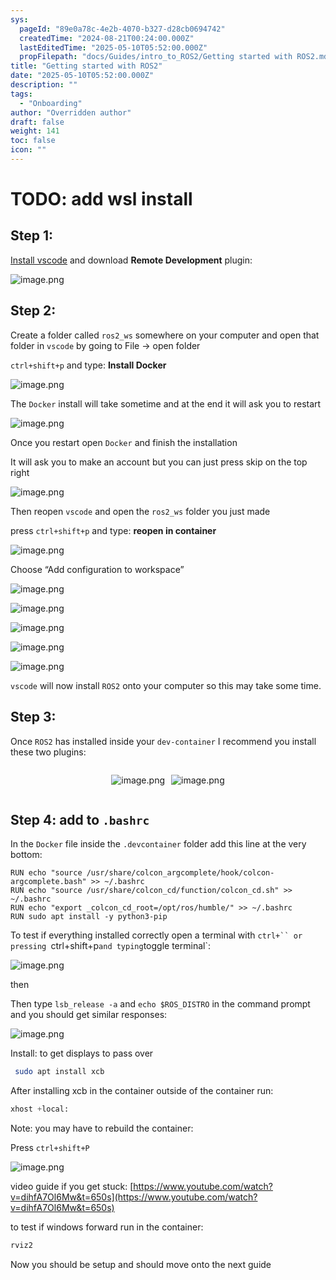 ```yaml
---
sys:
  pageId: "89e0a78c-4e2b-4070-b327-d28cb0694742"
  createdTime: "2024-08-21T00:24:00.000Z"
  lastEditedTime: "2025-05-10T05:52:00.000Z"
  propFilepath: "docs/Guides/intro_to_ROS2/Getting started with ROS2.md"
title: "Getting started with ROS2"
date: "2025-05-10T05:52:00.000Z"
description: ""
tags:
  - "Onboarding"
author: "Overridden author"
draft: false
weight: 141
toc: false
icon: ""
---
```


# TODO: add wsl install

## Step 1:

[Install vscode](https://code.visualstudio.com/download) and download **Remote Development** plugin:

![image.png](https://prod-files-secure.s3.us-west-2.amazonaws.com/d518164a-d88e-44d1-a4ee-3adb3bd8bce0/efb52993-1881-4a40-b95e-6f020334f022/image.png?X-Amz-Algorithm=AWS4-HMAC-SHA256&X-Amz-Content-Sha256=UNSIGNED-PAYLOAD&X-Amz-Credential=ASIAZI2LB466XZEWVMWO%2F20250705%2Fus-west-2%2Fs3%2Faws4_request&X-Amz-Date=20250705T022813Z&X-Amz-Expires=3600&X-Amz-Security-Token=IQoJb3JpZ2luX2VjEDIaCXVzLXdlc3QtMiJGMEQCIAfI8Lr8IrbyIIyr%2BTHYnB2GSZV4YNYjdk%2BL1R86mHnsAiB3IAP2sE6D5RGENl10qTxzO6nPqT8wa2Ob01yeoVLZqCr%2FAwg7EAAaDDYzNzQyMzE4MzgwNSIMTOgdwcffwwD1ZwFWKtwDdMGjGsnqaDCGweHJ7gjfRt%2FVNH59ibiIMLr%2FdpWr%2BlA2FWkxfwAUMMKZYI09GX5WIwUTWLjAbeAfeeLXjzupKA7F%2FmMHzhPiwXoEjUGNCF8xYqZ8%2BrT0lrTvZT%2Fh9TrX2nKPN2xd4e9P6Hahgp1kRUrZaCxcQHMioMsAj5uufG8DD%2FSoLhU37hG%2BFSgAlApW6P%2Fq9BIlUvBtXmkjxDrjnPooBio9p5Nx9H6B12vaWzTL5nWBL7L%2F%2BR4qrLHl9aucOSiNtXLGfnONEhx16RGB6Vv76jJNeGuUG1Cwu3yIVG6R7%2FkrJ774yzt2op5L%2B6aixRHqnoyTjl80ZV4ZJuAskX2i6tMSKAKIRJLTXgW4e2AaeYbqFAT6RXZQgAePYRt9jX%2F%2FxoMmFJnWLsMg8da7voNjBUefFwjEIHFIW9YQGbf%2FDR8MfYQcvrTeVehcZixCjQAq4CeW2RMOJsuGbMO7I4TJG%2FNcfVuoggewB2UD%2Fo9RSvIvKEc078fTHE8lkO%2BBQ23e%2Fb1vt6%2Fmx5KFjcfisW579VBDB1al9Rt6KkkwbTqYfxx7QqOlvhX17VpkXoqpVWFmeSdLqJzV%2Fx%2FA8ullL%2BwzYP%2Fb2A0yinUC2TzDCofwSRbsdJk0nviNMX0w2YmiwwY6pgHzdaFvjvmHsrr3RItUeNoFuxScI%2FIPpzwEvuRuYfYyQgP%2FIpKzGix9ISsGLxW4vJcGtjFvwoT8S7xISBCQBR2860YpKlURo4dKs8WO5Qhq1iWDpeyQmyV3Hxy5KJRJT3a4I5MpS0JS%2FAw%2BcLGYROVqH9UhfK1R1YPVuEPbtsp1qn5cxWi1FfcrejXPpA4wePSGEiep9MtMKligdbZL%2BLiPieyVTSOt&X-Amz-Signature=7f3e8ba870a67851454a4abd4f12979f5cdf8b1f7196b6c99e9b337c3ff0b0b3&X-Amz-SignedHeaders=host&x-amz-checksum-mode=ENABLED&x-id=GetObject)

## Step 2:

Create a folder called `ros2_ws` somewhere on your computer and open that folder in `vscode` by going to File → open folder 

`ctrl+shift+p` and type: **Install Docker**

![image.png](https://prod-files-secure.s3.us-west-2.amazonaws.com/d518164a-d88e-44d1-a4ee-3adb3bd8bce0/2269dc0e-1cd5-47ff-bceb-c04ad9b2eab0/image.png?X-Amz-Algorithm=AWS4-HMAC-SHA256&X-Amz-Content-Sha256=UNSIGNED-PAYLOAD&X-Amz-Credential=ASIAZI2LB466XZEWVMWO%2F20250705%2Fus-west-2%2Fs3%2Faws4_request&X-Amz-Date=20250705T022813Z&X-Amz-Expires=3600&X-Amz-Security-Token=IQoJb3JpZ2luX2VjEDIaCXVzLXdlc3QtMiJGMEQCIAfI8Lr8IrbyIIyr%2BTHYnB2GSZV4YNYjdk%2BL1R86mHnsAiB3IAP2sE6D5RGENl10qTxzO6nPqT8wa2Ob01yeoVLZqCr%2FAwg7EAAaDDYzNzQyMzE4MzgwNSIMTOgdwcffwwD1ZwFWKtwDdMGjGsnqaDCGweHJ7gjfRt%2FVNH59ibiIMLr%2FdpWr%2BlA2FWkxfwAUMMKZYI09GX5WIwUTWLjAbeAfeeLXjzupKA7F%2FmMHzhPiwXoEjUGNCF8xYqZ8%2BrT0lrTvZT%2Fh9TrX2nKPN2xd4e9P6Hahgp1kRUrZaCxcQHMioMsAj5uufG8DD%2FSoLhU37hG%2BFSgAlApW6P%2Fq9BIlUvBtXmkjxDrjnPooBio9p5Nx9H6B12vaWzTL5nWBL7L%2F%2BR4qrLHl9aucOSiNtXLGfnONEhx16RGB6Vv76jJNeGuUG1Cwu3yIVG6R7%2FkrJ774yzt2op5L%2B6aixRHqnoyTjl80ZV4ZJuAskX2i6tMSKAKIRJLTXgW4e2AaeYbqFAT6RXZQgAePYRt9jX%2F%2FxoMmFJnWLsMg8da7voNjBUefFwjEIHFIW9YQGbf%2FDR8MfYQcvrTeVehcZixCjQAq4CeW2RMOJsuGbMO7I4TJG%2FNcfVuoggewB2UD%2Fo9RSvIvKEc078fTHE8lkO%2BBQ23e%2Fb1vt6%2Fmx5KFjcfisW579VBDB1al9Rt6KkkwbTqYfxx7QqOlvhX17VpkXoqpVWFmeSdLqJzV%2Fx%2FA8ullL%2BwzYP%2Fb2A0yinUC2TzDCofwSRbsdJk0nviNMX0w2YmiwwY6pgHzdaFvjvmHsrr3RItUeNoFuxScI%2FIPpzwEvuRuYfYyQgP%2FIpKzGix9ISsGLxW4vJcGtjFvwoT8S7xISBCQBR2860YpKlURo4dKs8WO5Qhq1iWDpeyQmyV3Hxy5KJRJT3a4I5MpS0JS%2FAw%2BcLGYROVqH9UhfK1R1YPVuEPbtsp1qn5cxWi1FfcrejXPpA4wePSGEiep9MtMKligdbZL%2BLiPieyVTSOt&X-Amz-Signature=feaa2959bd5621532ecd579fe9c899b6b1918e4c644e0b88b2a5ecd21da381c7&X-Amz-SignedHeaders=host&x-amz-checksum-mode=ENABLED&x-id=GetObject)

The `Docker` install will take sometime and at the end it will ask you to restart

![image.png](https://prod-files-secure.s3.us-west-2.amazonaws.com/d518164a-d88e-44d1-a4ee-3adb3bd8bce0/ed233f78-be33-4b1f-b89c-9c346c0e961e/image.png?X-Amz-Algorithm=AWS4-HMAC-SHA256&X-Amz-Content-Sha256=UNSIGNED-PAYLOAD&X-Amz-Credential=ASIAZI2LB466XZEWVMWO%2F20250705%2Fus-west-2%2Fs3%2Faws4_request&X-Amz-Date=20250705T022813Z&X-Amz-Expires=3600&X-Amz-Security-Token=IQoJb3JpZ2luX2VjEDIaCXVzLXdlc3QtMiJGMEQCIAfI8Lr8IrbyIIyr%2BTHYnB2GSZV4YNYjdk%2BL1R86mHnsAiB3IAP2sE6D5RGENl10qTxzO6nPqT8wa2Ob01yeoVLZqCr%2FAwg7EAAaDDYzNzQyMzE4MzgwNSIMTOgdwcffwwD1ZwFWKtwDdMGjGsnqaDCGweHJ7gjfRt%2FVNH59ibiIMLr%2FdpWr%2BlA2FWkxfwAUMMKZYI09GX5WIwUTWLjAbeAfeeLXjzupKA7F%2FmMHzhPiwXoEjUGNCF8xYqZ8%2BrT0lrTvZT%2Fh9TrX2nKPN2xd4e9P6Hahgp1kRUrZaCxcQHMioMsAj5uufG8DD%2FSoLhU37hG%2BFSgAlApW6P%2Fq9BIlUvBtXmkjxDrjnPooBio9p5Nx9H6B12vaWzTL5nWBL7L%2F%2BR4qrLHl9aucOSiNtXLGfnONEhx16RGB6Vv76jJNeGuUG1Cwu3yIVG6R7%2FkrJ774yzt2op5L%2B6aixRHqnoyTjl80ZV4ZJuAskX2i6tMSKAKIRJLTXgW4e2AaeYbqFAT6RXZQgAePYRt9jX%2F%2FxoMmFJnWLsMg8da7voNjBUefFwjEIHFIW9YQGbf%2FDR8MfYQcvrTeVehcZixCjQAq4CeW2RMOJsuGbMO7I4TJG%2FNcfVuoggewB2UD%2Fo9RSvIvKEc078fTHE8lkO%2BBQ23e%2Fb1vt6%2Fmx5KFjcfisW579VBDB1al9Rt6KkkwbTqYfxx7QqOlvhX17VpkXoqpVWFmeSdLqJzV%2Fx%2FA8ullL%2BwzYP%2Fb2A0yinUC2TzDCofwSRbsdJk0nviNMX0w2YmiwwY6pgHzdaFvjvmHsrr3RItUeNoFuxScI%2FIPpzwEvuRuYfYyQgP%2FIpKzGix9ISsGLxW4vJcGtjFvwoT8S7xISBCQBR2860YpKlURo4dKs8WO5Qhq1iWDpeyQmyV3Hxy5KJRJT3a4I5MpS0JS%2FAw%2BcLGYROVqH9UhfK1R1YPVuEPbtsp1qn5cxWi1FfcrejXPpA4wePSGEiep9MtMKligdbZL%2BLiPieyVTSOt&X-Amz-Signature=f61ccb2969bb4c925e124339d3ec71884d160c4075f7582832d87bf6dcbc4d6a&X-Amz-SignedHeaders=host&x-amz-checksum-mode=ENABLED&x-id=GetObject)

Once you restart open `Docker` and finish the installation

It will ask you to make an account but you can just press skip on the top right

![image.png](https://prod-files-secure.s3.us-west-2.amazonaws.com/d518164a-d88e-44d1-a4ee-3adb3bd8bce0/21010ad9-1659-4fd9-9f59-9932a09b2a3d/image.png?X-Amz-Algorithm=AWS4-HMAC-SHA256&X-Amz-Content-Sha256=UNSIGNED-PAYLOAD&X-Amz-Credential=ASIAZI2LB466XZEWVMWO%2F20250705%2Fus-west-2%2Fs3%2Faws4_request&X-Amz-Date=20250705T022813Z&X-Amz-Expires=3600&X-Amz-Security-Token=IQoJb3JpZ2luX2VjEDIaCXVzLXdlc3QtMiJGMEQCIAfI8Lr8IrbyIIyr%2BTHYnB2GSZV4YNYjdk%2BL1R86mHnsAiB3IAP2sE6D5RGENl10qTxzO6nPqT8wa2Ob01yeoVLZqCr%2FAwg7EAAaDDYzNzQyMzE4MzgwNSIMTOgdwcffwwD1ZwFWKtwDdMGjGsnqaDCGweHJ7gjfRt%2FVNH59ibiIMLr%2FdpWr%2BlA2FWkxfwAUMMKZYI09GX5WIwUTWLjAbeAfeeLXjzupKA7F%2FmMHzhPiwXoEjUGNCF8xYqZ8%2BrT0lrTvZT%2Fh9TrX2nKPN2xd4e9P6Hahgp1kRUrZaCxcQHMioMsAj5uufG8DD%2FSoLhU37hG%2BFSgAlApW6P%2Fq9BIlUvBtXmkjxDrjnPooBio9p5Nx9H6B12vaWzTL5nWBL7L%2F%2BR4qrLHl9aucOSiNtXLGfnONEhx16RGB6Vv76jJNeGuUG1Cwu3yIVG6R7%2FkrJ774yzt2op5L%2B6aixRHqnoyTjl80ZV4ZJuAskX2i6tMSKAKIRJLTXgW4e2AaeYbqFAT6RXZQgAePYRt9jX%2F%2FxoMmFJnWLsMg8da7voNjBUefFwjEIHFIW9YQGbf%2FDR8MfYQcvrTeVehcZixCjQAq4CeW2RMOJsuGbMO7I4TJG%2FNcfVuoggewB2UD%2Fo9RSvIvKEc078fTHE8lkO%2BBQ23e%2Fb1vt6%2Fmx5KFjcfisW579VBDB1al9Rt6KkkwbTqYfxx7QqOlvhX17VpkXoqpVWFmeSdLqJzV%2Fx%2FA8ullL%2BwzYP%2Fb2A0yinUC2TzDCofwSRbsdJk0nviNMX0w2YmiwwY6pgHzdaFvjvmHsrr3RItUeNoFuxScI%2FIPpzwEvuRuYfYyQgP%2FIpKzGix9ISsGLxW4vJcGtjFvwoT8S7xISBCQBR2860YpKlURo4dKs8WO5Qhq1iWDpeyQmyV3Hxy5KJRJT3a4I5MpS0JS%2FAw%2BcLGYROVqH9UhfK1R1YPVuEPbtsp1qn5cxWi1FfcrejXPpA4wePSGEiep9MtMKligdbZL%2BLiPieyVTSOt&X-Amz-Signature=145c6b173db4b14a17038fd7878441db40fe2912f1c92509ee3ddf5188093b49&X-Amz-SignedHeaders=host&x-amz-checksum-mode=ENABLED&x-id=GetObject)

Then reopen `vscode` and open the `ros2_ws` folder you just made

press `ctrl+shift+p` and type: **reopen in container**

![image.png](https://prod-files-secure.s3.us-west-2.amazonaws.com/d518164a-d88e-44d1-a4ee-3adb3bd8bce0/4e93b8c2-41ad-488c-8095-c74205196118/image.png?X-Amz-Algorithm=AWS4-HMAC-SHA256&X-Amz-Content-Sha256=UNSIGNED-PAYLOAD&X-Amz-Credential=ASIAZI2LB466XZEWVMWO%2F20250705%2Fus-west-2%2Fs3%2Faws4_request&X-Amz-Date=20250705T022813Z&X-Amz-Expires=3600&X-Amz-Security-Token=IQoJb3JpZ2luX2VjEDIaCXVzLXdlc3QtMiJGMEQCIAfI8Lr8IrbyIIyr%2BTHYnB2GSZV4YNYjdk%2BL1R86mHnsAiB3IAP2sE6D5RGENl10qTxzO6nPqT8wa2Ob01yeoVLZqCr%2FAwg7EAAaDDYzNzQyMzE4MzgwNSIMTOgdwcffwwD1ZwFWKtwDdMGjGsnqaDCGweHJ7gjfRt%2FVNH59ibiIMLr%2FdpWr%2BlA2FWkxfwAUMMKZYI09GX5WIwUTWLjAbeAfeeLXjzupKA7F%2FmMHzhPiwXoEjUGNCF8xYqZ8%2BrT0lrTvZT%2Fh9TrX2nKPN2xd4e9P6Hahgp1kRUrZaCxcQHMioMsAj5uufG8DD%2FSoLhU37hG%2BFSgAlApW6P%2Fq9BIlUvBtXmkjxDrjnPooBio9p5Nx9H6B12vaWzTL5nWBL7L%2F%2BR4qrLHl9aucOSiNtXLGfnONEhx16RGB6Vv76jJNeGuUG1Cwu3yIVG6R7%2FkrJ774yzt2op5L%2B6aixRHqnoyTjl80ZV4ZJuAskX2i6tMSKAKIRJLTXgW4e2AaeYbqFAT6RXZQgAePYRt9jX%2F%2FxoMmFJnWLsMg8da7voNjBUefFwjEIHFIW9YQGbf%2FDR8MfYQcvrTeVehcZixCjQAq4CeW2RMOJsuGbMO7I4TJG%2FNcfVuoggewB2UD%2Fo9RSvIvKEc078fTHE8lkO%2BBQ23e%2Fb1vt6%2Fmx5KFjcfisW579VBDB1al9Rt6KkkwbTqYfxx7QqOlvhX17VpkXoqpVWFmeSdLqJzV%2Fx%2FA8ullL%2BwzYP%2Fb2A0yinUC2TzDCofwSRbsdJk0nviNMX0w2YmiwwY6pgHzdaFvjvmHsrr3RItUeNoFuxScI%2FIPpzwEvuRuYfYyQgP%2FIpKzGix9ISsGLxW4vJcGtjFvwoT8S7xISBCQBR2860YpKlURo4dKs8WO5Qhq1iWDpeyQmyV3Hxy5KJRJT3a4I5MpS0JS%2FAw%2BcLGYROVqH9UhfK1R1YPVuEPbtsp1qn5cxWi1FfcrejXPpA4wePSGEiep9MtMKligdbZL%2BLiPieyVTSOt&X-Amz-Signature=2781d42125a29afab082c9580bee6e82053c4e8c5d03a50883356e2954a564e8&X-Amz-SignedHeaders=host&x-amz-checksum-mode=ENABLED&x-id=GetObject)

Choose “Add configuration to workspace”

![image.png](https://prod-files-secure.s3.us-west-2.amazonaws.com/d518164a-d88e-44d1-a4ee-3adb3bd8bce0/9560b282-5060-4989-ba37-97e7b2c22476/image.png?X-Amz-Algorithm=AWS4-HMAC-SHA256&X-Amz-Content-Sha256=UNSIGNED-PAYLOAD&X-Amz-Credential=ASIAZI2LB466XZEWVMWO%2F20250705%2Fus-west-2%2Fs3%2Faws4_request&X-Amz-Date=20250705T022813Z&X-Amz-Expires=3600&X-Amz-Security-Token=IQoJb3JpZ2luX2VjEDIaCXVzLXdlc3QtMiJGMEQCIAfI8Lr8IrbyIIyr%2BTHYnB2GSZV4YNYjdk%2BL1R86mHnsAiB3IAP2sE6D5RGENl10qTxzO6nPqT8wa2Ob01yeoVLZqCr%2FAwg7EAAaDDYzNzQyMzE4MzgwNSIMTOgdwcffwwD1ZwFWKtwDdMGjGsnqaDCGweHJ7gjfRt%2FVNH59ibiIMLr%2FdpWr%2BlA2FWkxfwAUMMKZYI09GX5WIwUTWLjAbeAfeeLXjzupKA7F%2FmMHzhPiwXoEjUGNCF8xYqZ8%2BrT0lrTvZT%2Fh9TrX2nKPN2xd4e9P6Hahgp1kRUrZaCxcQHMioMsAj5uufG8DD%2FSoLhU37hG%2BFSgAlApW6P%2Fq9BIlUvBtXmkjxDrjnPooBio9p5Nx9H6B12vaWzTL5nWBL7L%2F%2BR4qrLHl9aucOSiNtXLGfnONEhx16RGB6Vv76jJNeGuUG1Cwu3yIVG6R7%2FkrJ774yzt2op5L%2B6aixRHqnoyTjl80ZV4ZJuAskX2i6tMSKAKIRJLTXgW4e2AaeYbqFAT6RXZQgAePYRt9jX%2F%2FxoMmFJnWLsMg8da7voNjBUefFwjEIHFIW9YQGbf%2FDR8MfYQcvrTeVehcZixCjQAq4CeW2RMOJsuGbMO7I4TJG%2FNcfVuoggewB2UD%2Fo9RSvIvKEc078fTHE8lkO%2BBQ23e%2Fb1vt6%2Fmx5KFjcfisW579VBDB1al9Rt6KkkwbTqYfxx7QqOlvhX17VpkXoqpVWFmeSdLqJzV%2Fx%2FA8ullL%2BwzYP%2Fb2A0yinUC2TzDCofwSRbsdJk0nviNMX0w2YmiwwY6pgHzdaFvjvmHsrr3RItUeNoFuxScI%2FIPpzwEvuRuYfYyQgP%2FIpKzGix9ISsGLxW4vJcGtjFvwoT8S7xISBCQBR2860YpKlURo4dKs8WO5Qhq1iWDpeyQmyV3Hxy5KJRJT3a4I5MpS0JS%2FAw%2BcLGYROVqH9UhfK1R1YPVuEPbtsp1qn5cxWi1FfcrejXPpA4wePSGEiep9MtMKligdbZL%2BLiPieyVTSOt&X-Amz-Signature=9f209b2da1ae6d943117715ae4f2e8087cabdc33814499da580b7ac1e18cc347&X-Amz-SignedHeaders=host&x-amz-checksum-mode=ENABLED&x-id=GetObject)

![image.png](https://prod-files-secure.s3.us-west-2.amazonaws.com/d518164a-d88e-44d1-a4ee-3adb3bd8bce0/2ee63f81-886b-48e8-a553-dc6e5eac99e4/image.png?X-Amz-Algorithm=AWS4-HMAC-SHA256&X-Amz-Content-Sha256=UNSIGNED-PAYLOAD&X-Amz-Credential=ASIAZI2LB466XZEWVMWO%2F20250705%2Fus-west-2%2Fs3%2Faws4_request&X-Amz-Date=20250705T022813Z&X-Amz-Expires=3600&X-Amz-Security-Token=IQoJb3JpZ2luX2VjEDIaCXVzLXdlc3QtMiJGMEQCIAfI8Lr8IrbyIIyr%2BTHYnB2GSZV4YNYjdk%2BL1R86mHnsAiB3IAP2sE6D5RGENl10qTxzO6nPqT8wa2Ob01yeoVLZqCr%2FAwg7EAAaDDYzNzQyMzE4MzgwNSIMTOgdwcffwwD1ZwFWKtwDdMGjGsnqaDCGweHJ7gjfRt%2FVNH59ibiIMLr%2FdpWr%2BlA2FWkxfwAUMMKZYI09GX5WIwUTWLjAbeAfeeLXjzupKA7F%2FmMHzhPiwXoEjUGNCF8xYqZ8%2BrT0lrTvZT%2Fh9TrX2nKPN2xd4e9P6Hahgp1kRUrZaCxcQHMioMsAj5uufG8DD%2FSoLhU37hG%2BFSgAlApW6P%2Fq9BIlUvBtXmkjxDrjnPooBio9p5Nx9H6B12vaWzTL5nWBL7L%2F%2BR4qrLHl9aucOSiNtXLGfnONEhx16RGB6Vv76jJNeGuUG1Cwu3yIVG6R7%2FkrJ774yzt2op5L%2B6aixRHqnoyTjl80ZV4ZJuAskX2i6tMSKAKIRJLTXgW4e2AaeYbqFAT6RXZQgAePYRt9jX%2F%2FxoMmFJnWLsMg8da7voNjBUefFwjEIHFIW9YQGbf%2FDR8MfYQcvrTeVehcZixCjQAq4CeW2RMOJsuGbMO7I4TJG%2FNcfVuoggewB2UD%2Fo9RSvIvKEc078fTHE8lkO%2BBQ23e%2Fb1vt6%2Fmx5KFjcfisW579VBDB1al9Rt6KkkwbTqYfxx7QqOlvhX17VpkXoqpVWFmeSdLqJzV%2Fx%2FA8ullL%2BwzYP%2Fb2A0yinUC2TzDCofwSRbsdJk0nviNMX0w2YmiwwY6pgHzdaFvjvmHsrr3RItUeNoFuxScI%2FIPpzwEvuRuYfYyQgP%2FIpKzGix9ISsGLxW4vJcGtjFvwoT8S7xISBCQBR2860YpKlURo4dKs8WO5Qhq1iWDpeyQmyV3Hxy5KJRJT3a4I5MpS0JS%2FAw%2BcLGYROVqH9UhfK1R1YPVuEPbtsp1qn5cxWi1FfcrejXPpA4wePSGEiep9MtMKligdbZL%2BLiPieyVTSOt&X-Amz-Signature=205fe63b1ecb6d856d6c93091662f8f5673024d28161c851f9b2e5047afe0b86&X-Amz-SignedHeaders=host&x-amz-checksum-mode=ENABLED&x-id=GetObject)

![image.png](https://prod-files-secure.s3.us-west-2.amazonaws.com/d518164a-d88e-44d1-a4ee-3adb3bd8bce0/ae1580b2-b048-407e-aed9-b584224a7a04/image.png?X-Amz-Algorithm=AWS4-HMAC-SHA256&X-Amz-Content-Sha256=UNSIGNED-PAYLOAD&X-Amz-Credential=ASIAZI2LB466XZEWVMWO%2F20250705%2Fus-west-2%2Fs3%2Faws4_request&X-Amz-Date=20250705T022813Z&X-Amz-Expires=3600&X-Amz-Security-Token=IQoJb3JpZ2luX2VjEDIaCXVzLXdlc3QtMiJGMEQCIAfI8Lr8IrbyIIyr%2BTHYnB2GSZV4YNYjdk%2BL1R86mHnsAiB3IAP2sE6D5RGENl10qTxzO6nPqT8wa2Ob01yeoVLZqCr%2FAwg7EAAaDDYzNzQyMzE4MzgwNSIMTOgdwcffwwD1ZwFWKtwDdMGjGsnqaDCGweHJ7gjfRt%2FVNH59ibiIMLr%2FdpWr%2BlA2FWkxfwAUMMKZYI09GX5WIwUTWLjAbeAfeeLXjzupKA7F%2FmMHzhPiwXoEjUGNCF8xYqZ8%2BrT0lrTvZT%2Fh9TrX2nKPN2xd4e9P6Hahgp1kRUrZaCxcQHMioMsAj5uufG8DD%2FSoLhU37hG%2BFSgAlApW6P%2Fq9BIlUvBtXmkjxDrjnPooBio9p5Nx9H6B12vaWzTL5nWBL7L%2F%2BR4qrLHl9aucOSiNtXLGfnONEhx16RGB6Vv76jJNeGuUG1Cwu3yIVG6R7%2FkrJ774yzt2op5L%2B6aixRHqnoyTjl80ZV4ZJuAskX2i6tMSKAKIRJLTXgW4e2AaeYbqFAT6RXZQgAePYRt9jX%2F%2FxoMmFJnWLsMg8da7voNjBUefFwjEIHFIW9YQGbf%2FDR8MfYQcvrTeVehcZixCjQAq4CeW2RMOJsuGbMO7I4TJG%2FNcfVuoggewB2UD%2Fo9RSvIvKEc078fTHE8lkO%2BBQ23e%2Fb1vt6%2Fmx5KFjcfisW579VBDB1al9Rt6KkkwbTqYfxx7QqOlvhX17VpkXoqpVWFmeSdLqJzV%2Fx%2FA8ullL%2BwzYP%2Fb2A0yinUC2TzDCofwSRbsdJk0nviNMX0w2YmiwwY6pgHzdaFvjvmHsrr3RItUeNoFuxScI%2FIPpzwEvuRuYfYyQgP%2FIpKzGix9ISsGLxW4vJcGtjFvwoT8S7xISBCQBR2860YpKlURo4dKs8WO5Qhq1iWDpeyQmyV3Hxy5KJRJT3a4I5MpS0JS%2FAw%2BcLGYROVqH9UhfK1R1YPVuEPbtsp1qn5cxWi1FfcrejXPpA4wePSGEiep9MtMKligdbZL%2BLiPieyVTSOt&X-Amz-Signature=a5abcaabad09a95f8e529b6017c2968019417a378c77aafb75e61ea251976314&X-Amz-SignedHeaders=host&x-amz-checksum-mode=ENABLED&x-id=GetObject)

![image.png](https://prod-files-secure.s3.us-west-2.amazonaws.com/d518164a-d88e-44d1-a4ee-3adb3bd8bce0/53255b28-f75e-430f-b9e3-c0ac8577e42b/image.png?X-Amz-Algorithm=AWS4-HMAC-SHA256&X-Amz-Content-Sha256=UNSIGNED-PAYLOAD&X-Amz-Credential=ASIAZI2LB466XZEWVMWO%2F20250705%2Fus-west-2%2Fs3%2Faws4_request&X-Amz-Date=20250705T022813Z&X-Amz-Expires=3600&X-Amz-Security-Token=IQoJb3JpZ2luX2VjEDIaCXVzLXdlc3QtMiJGMEQCIAfI8Lr8IrbyIIyr%2BTHYnB2GSZV4YNYjdk%2BL1R86mHnsAiB3IAP2sE6D5RGENl10qTxzO6nPqT8wa2Ob01yeoVLZqCr%2FAwg7EAAaDDYzNzQyMzE4MzgwNSIMTOgdwcffwwD1ZwFWKtwDdMGjGsnqaDCGweHJ7gjfRt%2FVNH59ibiIMLr%2FdpWr%2BlA2FWkxfwAUMMKZYI09GX5WIwUTWLjAbeAfeeLXjzupKA7F%2FmMHzhPiwXoEjUGNCF8xYqZ8%2BrT0lrTvZT%2Fh9TrX2nKPN2xd4e9P6Hahgp1kRUrZaCxcQHMioMsAj5uufG8DD%2FSoLhU37hG%2BFSgAlApW6P%2Fq9BIlUvBtXmkjxDrjnPooBio9p5Nx9H6B12vaWzTL5nWBL7L%2F%2BR4qrLHl9aucOSiNtXLGfnONEhx16RGB6Vv76jJNeGuUG1Cwu3yIVG6R7%2FkrJ774yzt2op5L%2B6aixRHqnoyTjl80ZV4ZJuAskX2i6tMSKAKIRJLTXgW4e2AaeYbqFAT6RXZQgAePYRt9jX%2F%2FxoMmFJnWLsMg8da7voNjBUefFwjEIHFIW9YQGbf%2FDR8MfYQcvrTeVehcZixCjQAq4CeW2RMOJsuGbMO7I4TJG%2FNcfVuoggewB2UD%2Fo9RSvIvKEc078fTHE8lkO%2BBQ23e%2Fb1vt6%2Fmx5KFjcfisW579VBDB1al9Rt6KkkwbTqYfxx7QqOlvhX17VpkXoqpVWFmeSdLqJzV%2Fx%2FA8ullL%2BwzYP%2Fb2A0yinUC2TzDCofwSRbsdJk0nviNMX0w2YmiwwY6pgHzdaFvjvmHsrr3RItUeNoFuxScI%2FIPpzwEvuRuYfYyQgP%2FIpKzGix9ISsGLxW4vJcGtjFvwoT8S7xISBCQBR2860YpKlURo4dKs8WO5Qhq1iWDpeyQmyV3Hxy5KJRJT3a4I5MpS0JS%2FAw%2BcLGYROVqH9UhfK1R1YPVuEPbtsp1qn5cxWi1FfcrejXPpA4wePSGEiep9MtMKligdbZL%2BLiPieyVTSOt&X-Amz-Signature=c815936957993b7be66b77077dabd3d5d5db517cadc06de72b818db54ecf0c9d&X-Amz-SignedHeaders=host&x-amz-checksum-mode=ENABLED&x-id=GetObject)

![image.png](https://prod-files-secure.s3.us-west-2.amazonaws.com/d518164a-d88e-44d1-a4ee-3adb3bd8bce0/7c562767-5af9-4ffb-97d1-327bcdf4ee00/image.png?X-Amz-Algorithm=AWS4-HMAC-SHA256&X-Amz-Content-Sha256=UNSIGNED-PAYLOAD&X-Amz-Credential=ASIAZI2LB466XZEWVMWO%2F20250705%2Fus-west-2%2Fs3%2Faws4_request&X-Amz-Date=20250705T022813Z&X-Amz-Expires=3600&X-Amz-Security-Token=IQoJb3JpZ2luX2VjEDIaCXVzLXdlc3QtMiJGMEQCIAfI8Lr8IrbyIIyr%2BTHYnB2GSZV4YNYjdk%2BL1R86mHnsAiB3IAP2sE6D5RGENl10qTxzO6nPqT8wa2Ob01yeoVLZqCr%2FAwg7EAAaDDYzNzQyMzE4MzgwNSIMTOgdwcffwwD1ZwFWKtwDdMGjGsnqaDCGweHJ7gjfRt%2FVNH59ibiIMLr%2FdpWr%2BlA2FWkxfwAUMMKZYI09GX5WIwUTWLjAbeAfeeLXjzupKA7F%2FmMHzhPiwXoEjUGNCF8xYqZ8%2BrT0lrTvZT%2Fh9TrX2nKPN2xd4e9P6Hahgp1kRUrZaCxcQHMioMsAj5uufG8DD%2FSoLhU37hG%2BFSgAlApW6P%2Fq9BIlUvBtXmkjxDrjnPooBio9p5Nx9H6B12vaWzTL5nWBL7L%2F%2BR4qrLHl9aucOSiNtXLGfnONEhx16RGB6Vv76jJNeGuUG1Cwu3yIVG6R7%2FkrJ774yzt2op5L%2B6aixRHqnoyTjl80ZV4ZJuAskX2i6tMSKAKIRJLTXgW4e2AaeYbqFAT6RXZQgAePYRt9jX%2F%2FxoMmFJnWLsMg8da7voNjBUefFwjEIHFIW9YQGbf%2FDR8MfYQcvrTeVehcZixCjQAq4CeW2RMOJsuGbMO7I4TJG%2FNcfVuoggewB2UD%2Fo9RSvIvKEc078fTHE8lkO%2BBQ23e%2Fb1vt6%2Fmx5KFjcfisW579VBDB1al9Rt6KkkwbTqYfxx7QqOlvhX17VpkXoqpVWFmeSdLqJzV%2Fx%2FA8ullL%2BwzYP%2Fb2A0yinUC2TzDCofwSRbsdJk0nviNMX0w2YmiwwY6pgHzdaFvjvmHsrr3RItUeNoFuxScI%2FIPpzwEvuRuYfYyQgP%2FIpKzGix9ISsGLxW4vJcGtjFvwoT8S7xISBCQBR2860YpKlURo4dKs8WO5Qhq1iWDpeyQmyV3Hxy5KJRJT3a4I5MpS0JS%2FAw%2BcLGYROVqH9UhfK1R1YPVuEPbtsp1qn5cxWi1FfcrejXPpA4wePSGEiep9MtMKligdbZL%2BLiPieyVTSOt&X-Amz-Signature=9b67062d3af4b16f64fd440528463a853c4211121ff70c45154f306885d63de3&X-Amz-SignedHeaders=host&x-amz-checksum-mode=ENABLED&x-id=GetObject)

`vscode` will now install `ROS2` onto your computer so this may take some time.

## Step 3:

Once `ROS2` has installed inside your `dev-container` I recommend you install these two plugins:

<div style="display: flex;flex-direction: row; column-gap:10px; max-width: 630px;justify-content: center;">
<div>

![image.png](https://prod-files-secure.s3.us-west-2.amazonaws.com/d518164a-d88e-44d1-a4ee-3adb3bd8bce0/3fc3d550-5a54-4ba1-ba6b-faa01cdb7369/image.png?X-Amz-Algorithm=AWS4-HMAC-SHA256&X-Amz-Content-Sha256=UNSIGNED-PAYLOAD&X-Amz-Credential=ASIAZI2LB4666PMEHXEC%2F20250705%2Fus-west-2%2Fs3%2Faws4_request&X-Amz-Date=20250705T022819Z&X-Amz-Expires=3600&X-Amz-Security-Token=IQoJb3JpZ2luX2VjEDIaCXVzLXdlc3QtMiJHMEUCID%2FFoehH1Sri8dSHxQSmxJPIaJOGiyjqLMsUGq2tG9kJAiEAsfJOCFXFtfAIwYjhF53QUlnmN%2FL2hZAGTjJ6u6PGLqEq%2FwMIOxAAGgw2Mzc0MjMxODM4MDUiDHbD1S8hDxUOVJPTuSrcAwiHRg%2F8nUz7SAbvwUBwvz4beEPW3rJx8p9jpbVXmeJVIw9CdEwbTAVR%2FlnfbNXJVAN79Ij8WV%2Bu5cu%2BBZSrCUvLIYSie6sBVZpzNXCObRD2pCxRhfQPaiTjwpnAMIBPgSTy%2FWScuzytXpOj2Si0xm56GdJYLJOXp4sdYIoooWjw6Rk9zyXvktnNeSb9cO4IRpE6gLZCmq%2FNwFiPi8xiz0uhDNljgdArnmNlarMaAkWnE6cyPHK1Be%2FQGF5i5eFJGz9CtUkt2ZLanhQuWfv2w2%2F5kt5E%2FAkL%2BzKdsJFV54Y66Gxcmk0WGbN5zSaCfD4ftgkmlZ3vE4cqOwB7d4Zcijtgy1QpiGgHZReEk8G2lR8rcTyPv0BWq3vMZZhxMO1VaHrXAW7g%2FuM2UV%2BTMfKFIoiXMTcicssMVArfaZyX09%2FufgamKx%2F29vUO5AwG0au%2F6IIEkzuPd4Zfk1a7xvgbTe6TX06OFCJbXQ0aEPvktGLsLlnnfsCwyrH%2FRSFkSuTd01DbBkhO9xhwHa%2FdfNmNTJm60xQBZjq2NfEqH%2BVH0Q8iUBDW0Oq1bqaY%2F68o9YN2l2XeS0Kdut6Wz6hzHjymt2sn8agaBKt5fdxas6%2BDYB3yMj7sbE9h0WoPxhqkMOiNosMGOqUBN0gKSANt2zn8NjHfbflni7tbfJca%2FbniFGJz76xUHbcOHcUb5E1Hcn4fUvxP%2BMemVmd%2Fp3cNmyGS62eTRQAOPuGhiecR9cM4dDd6BneXSm%2BDnSEoT5QMnplWsmasUHu0BPv5dAgixjDm3ntWJvVfPsRqL4YCA1gH7McXHDwkjAAYeGyCgD1fLxGH6JQRQBfB34Wsc5zaMrElEHeqEbWmsuGowTa1&X-Amz-Signature=9b05c9cae18dc88a699d8e8b76ff50c4709a8b6ba1dc5b1ab733542861488286&X-Amz-SignedHeaders=host&x-amz-checksum-mode=ENABLED&x-id=GetObject)

</div>
<div>

![image.png](https://prod-files-secure.s3.us-west-2.amazonaws.com/d518164a-d88e-44d1-a4ee-3adb3bd8bce0/d994cc66-13c2-4093-a5a3-f84cf4601a82/image.png?X-Amz-Algorithm=AWS4-HMAC-SHA256&X-Amz-Content-Sha256=UNSIGNED-PAYLOAD&X-Amz-Credential=ASIAZI2LB466QLSJ7U44%2F20250705%2Fus-west-2%2Fs3%2Faws4_request&X-Amz-Date=20250705T022822Z&X-Amz-Expires=3600&X-Amz-Security-Token=IQoJb3JpZ2luX2VjEDIaCXVzLXdlc3QtMiJHMEUCIGVXen3ffgA72JGmWyJliPJbqx9kS3hvT%2BSW8lI7ccuAAiEAhkxjQTnkiNr7db%2BBVo0vBdpFdT85Y9Yc%2FoENwaxTSkkq%2FwMIOxAAGgw2Mzc0MjMxODM4MDUiDHHjwsSibRGAeXCq3yrcA1XMyMWFBPwbKk1SpFaCrdQxB1twECaF4RbXCiCWh0OYzlFyX%2F49bVXXOT5so8i95p%2FKzvZC9%2B%2B%2BWRKLVgr6Zp97YR3qrZmL41S7RrUtxLvRqlvnVOi0MAB%2Bi1YenUz37Hmbzvt1AnNw9BLTy8UulaROupXXiNA1gmJmRGRK7HmsDJv%2FvBTNxF2U2dFnVhgVvr1M6uBl9j7YlFnAa%2FjzD5rrlb4LitsluW6jTO8Dpvno9d%2Fqq9coDY3FswURXw%2FWEaTRDJEhYXscPNXhaV12wl0fGLUDRgX%2BxTCCY6pzlHbJ%2FLnHqGThq520D4GHYKKhcO3FXJfy51dT6GkeHK3A1cmZMI%2BwZtmXdcUZOOgpmIl3PR7za9gXJLhyaPxobJeXcx10OkMPW6PBbNjL65ta4j30cXJUzH5uGTDqGMHZdYhhp0kvT%2Fk4amzWdTmWJaugMyMmdqvOwkZTjP5rNuaGetFR3aOCWpaZ%2BX%2BQKUb8jPyhsG0RyWaRMJgj6pZ35AKRjcXnhHTK8J6iSsqYul%2Fmtq2rb6FjOdbx3Z4%2F9DvXrtMaE4yHoGg%2FYbK2zVpakoVZgGQ%2Fh4f1NSCUBTNAKiuXiwhfyGa6ElicwFFp6lWe2daBb%2B%2BPWPROl7WQlqAOMOiNosMGOqUB1AiARdYMWkRs862rxSQ9k1O8R4IEAOg7JNIqdw%2BjjlTrmtZWGdIbLvY%2BTy9uTLG3CHw7LluL9Xm1OPP54xoZ8%2BKiohaBcMPWhM0BxYffWjJUvg9M1xnLPM7YJcMSjaM4hpyJamOVJAkA5omPf54ykYuAAqeEB%2BdKfl955zZCG8R1l2eY0XDfZKkQlaWgZsdPFteFuEwI0zmrnI9nDFes8uNqbZAE&X-Amz-Signature=fc8e27201cd7bece3405c3d425559109ebbdea9d993bbad1c19161ff50ad4528&X-Amz-SignedHeaders=host&x-amz-checksum-mode=ENABLED&x-id=GetObject)

</div>
</div>

## Step 4: add to `.bashrc`

In the `Docker` file inside the `.devcontainer` folder add this line at the very bottom: 

```docker
RUN echo "source /usr/share/colcon_argcomplete/hook/colcon-argcomplete.bash" >> ~/.bashrc
RUN echo "source /usr/share/colcon_cd/function/colcon_cd.sh" >> ~/.bashrc
RUN echo "export _colcon_cd_root=/opt/ros/humble/" >> ~/.bashrc
RUN sudo apt install -y python3-pip 
```

To test if everything installed correctly open a terminal with `ctrl+`` or pressing `ctrl+shift+p` and typing `toggle terminal`:

![image.png](https://prod-files-secure.s3.us-west-2.amazonaws.com/d518164a-d88e-44d1-a4ee-3adb3bd8bce0/6a4943d8-b04e-4c02-9a58-775f3384d1a5/image.png?X-Amz-Algorithm=AWS4-HMAC-SHA256&X-Amz-Content-Sha256=UNSIGNED-PAYLOAD&X-Amz-Credential=ASIAZI2LB466XZEWVMWO%2F20250705%2Fus-west-2%2Fs3%2Faws4_request&X-Amz-Date=20250705T022814Z&X-Amz-Expires=3600&X-Amz-Security-Token=IQoJb3JpZ2luX2VjEDIaCXVzLXdlc3QtMiJGMEQCIAfI8Lr8IrbyIIyr%2BTHYnB2GSZV4YNYjdk%2BL1R86mHnsAiB3IAP2sE6D5RGENl10qTxzO6nPqT8wa2Ob01yeoVLZqCr%2FAwg7EAAaDDYzNzQyMzE4MzgwNSIMTOgdwcffwwD1ZwFWKtwDdMGjGsnqaDCGweHJ7gjfRt%2FVNH59ibiIMLr%2FdpWr%2BlA2FWkxfwAUMMKZYI09GX5WIwUTWLjAbeAfeeLXjzupKA7F%2FmMHzhPiwXoEjUGNCF8xYqZ8%2BrT0lrTvZT%2Fh9TrX2nKPN2xd4e9P6Hahgp1kRUrZaCxcQHMioMsAj5uufG8DD%2FSoLhU37hG%2BFSgAlApW6P%2Fq9BIlUvBtXmkjxDrjnPooBio9p5Nx9H6B12vaWzTL5nWBL7L%2F%2BR4qrLHl9aucOSiNtXLGfnONEhx16RGB6Vv76jJNeGuUG1Cwu3yIVG6R7%2FkrJ774yzt2op5L%2B6aixRHqnoyTjl80ZV4ZJuAskX2i6tMSKAKIRJLTXgW4e2AaeYbqFAT6RXZQgAePYRt9jX%2F%2FxoMmFJnWLsMg8da7voNjBUefFwjEIHFIW9YQGbf%2FDR8MfYQcvrTeVehcZixCjQAq4CeW2RMOJsuGbMO7I4TJG%2FNcfVuoggewB2UD%2Fo9RSvIvKEc078fTHE8lkO%2BBQ23e%2Fb1vt6%2Fmx5KFjcfisW579VBDB1al9Rt6KkkwbTqYfxx7QqOlvhX17VpkXoqpVWFmeSdLqJzV%2Fx%2FA8ullL%2BwzYP%2Fb2A0yinUC2TzDCofwSRbsdJk0nviNMX0w2YmiwwY6pgHzdaFvjvmHsrr3RItUeNoFuxScI%2FIPpzwEvuRuYfYyQgP%2FIpKzGix9ISsGLxW4vJcGtjFvwoT8S7xISBCQBR2860YpKlURo4dKs8WO5Qhq1iWDpeyQmyV3Hxy5KJRJT3a4I5MpS0JS%2FAw%2BcLGYROVqH9UhfK1R1YPVuEPbtsp1qn5cxWi1FfcrejXPpA4wePSGEiep9MtMKligdbZL%2BLiPieyVTSOt&X-Amz-Signature=59d8a2e810af6aeddb200e5fe88754d90b803594f51a8b140317259fba9967dd&X-Amz-SignedHeaders=host&x-amz-checksum-mode=ENABLED&x-id=GetObject)

then 

Then type `lsb_release -a` and `echo $ROS_DISTRO` in the command prompt and you should get similar responses:

![image.png](https://prod-files-secure.s3.us-west-2.amazonaws.com/d518164a-d88e-44d1-a4ee-3adb3bd8bce0/3e635dec-a805-4e85-8b9e-d000e5b71a4e/image.png?X-Amz-Algorithm=AWS4-HMAC-SHA256&X-Amz-Content-Sha256=UNSIGNED-PAYLOAD&X-Amz-Credential=ASIAZI2LB466XZEWVMWO%2F20250705%2Fus-west-2%2Fs3%2Faws4_request&X-Amz-Date=20250705T022814Z&X-Amz-Expires=3600&X-Amz-Security-Token=IQoJb3JpZ2luX2VjEDIaCXVzLXdlc3QtMiJGMEQCIAfI8Lr8IrbyIIyr%2BTHYnB2GSZV4YNYjdk%2BL1R86mHnsAiB3IAP2sE6D5RGENl10qTxzO6nPqT8wa2Ob01yeoVLZqCr%2FAwg7EAAaDDYzNzQyMzE4MzgwNSIMTOgdwcffwwD1ZwFWKtwDdMGjGsnqaDCGweHJ7gjfRt%2FVNH59ibiIMLr%2FdpWr%2BlA2FWkxfwAUMMKZYI09GX5WIwUTWLjAbeAfeeLXjzupKA7F%2FmMHzhPiwXoEjUGNCF8xYqZ8%2BrT0lrTvZT%2Fh9TrX2nKPN2xd4e9P6Hahgp1kRUrZaCxcQHMioMsAj5uufG8DD%2FSoLhU37hG%2BFSgAlApW6P%2Fq9BIlUvBtXmkjxDrjnPooBio9p5Nx9H6B12vaWzTL5nWBL7L%2F%2BR4qrLHl9aucOSiNtXLGfnONEhx16RGB6Vv76jJNeGuUG1Cwu3yIVG6R7%2FkrJ774yzt2op5L%2B6aixRHqnoyTjl80ZV4ZJuAskX2i6tMSKAKIRJLTXgW4e2AaeYbqFAT6RXZQgAePYRt9jX%2F%2FxoMmFJnWLsMg8da7voNjBUefFwjEIHFIW9YQGbf%2FDR8MfYQcvrTeVehcZixCjQAq4CeW2RMOJsuGbMO7I4TJG%2FNcfVuoggewB2UD%2Fo9RSvIvKEc078fTHE8lkO%2BBQ23e%2Fb1vt6%2Fmx5KFjcfisW579VBDB1al9Rt6KkkwbTqYfxx7QqOlvhX17VpkXoqpVWFmeSdLqJzV%2Fx%2FA8ullL%2BwzYP%2Fb2A0yinUC2TzDCofwSRbsdJk0nviNMX0w2YmiwwY6pgHzdaFvjvmHsrr3RItUeNoFuxScI%2FIPpzwEvuRuYfYyQgP%2FIpKzGix9ISsGLxW4vJcGtjFvwoT8S7xISBCQBR2860YpKlURo4dKs8WO5Qhq1iWDpeyQmyV3Hxy5KJRJT3a4I5MpS0JS%2FAw%2BcLGYROVqH9UhfK1R1YPVuEPbtsp1qn5cxWi1FfcrejXPpA4wePSGEiep9MtMKligdbZL%2BLiPieyVTSOt&X-Amz-Signature=6898926676eee834a26b3c0c0fc104aff94badb8985bcf7178104209d760cfac&X-Amz-SignedHeaders=host&x-amz-checksum-mode=ENABLED&x-id=GetObject)

Install:  to get displays to pass over

```bash
 sudo apt install xcb
```

After installing xcb in the container outside of the container run:

```python
xhost +local:
```

Note: you may have to rebuild the container:

Press `ctrl+shift+P`

![image.png](https://prod-files-secure.s3.us-west-2.amazonaws.com/d518164a-d88e-44d1-a4ee-3adb3bd8bce0/6c2be660-2618-4c38-9c26-53554f7a0b7b/image.png?X-Amz-Algorithm=AWS4-HMAC-SHA256&X-Amz-Content-Sha256=UNSIGNED-PAYLOAD&X-Amz-Credential=ASIAZI2LB466XZEWVMWO%2F20250705%2Fus-west-2%2Fs3%2Faws4_request&X-Amz-Date=20250705T022814Z&X-Amz-Expires=3600&X-Amz-Security-Token=IQoJb3JpZ2luX2VjEDIaCXVzLXdlc3QtMiJGMEQCIAfI8Lr8IrbyIIyr%2BTHYnB2GSZV4YNYjdk%2BL1R86mHnsAiB3IAP2sE6D5RGENl10qTxzO6nPqT8wa2Ob01yeoVLZqCr%2FAwg7EAAaDDYzNzQyMzE4MzgwNSIMTOgdwcffwwD1ZwFWKtwDdMGjGsnqaDCGweHJ7gjfRt%2FVNH59ibiIMLr%2FdpWr%2BlA2FWkxfwAUMMKZYI09GX5WIwUTWLjAbeAfeeLXjzupKA7F%2FmMHzhPiwXoEjUGNCF8xYqZ8%2BrT0lrTvZT%2Fh9TrX2nKPN2xd4e9P6Hahgp1kRUrZaCxcQHMioMsAj5uufG8DD%2FSoLhU37hG%2BFSgAlApW6P%2Fq9BIlUvBtXmkjxDrjnPooBio9p5Nx9H6B12vaWzTL5nWBL7L%2F%2BR4qrLHl9aucOSiNtXLGfnONEhx16RGB6Vv76jJNeGuUG1Cwu3yIVG6R7%2FkrJ774yzt2op5L%2B6aixRHqnoyTjl80ZV4ZJuAskX2i6tMSKAKIRJLTXgW4e2AaeYbqFAT6RXZQgAePYRt9jX%2F%2FxoMmFJnWLsMg8da7voNjBUefFwjEIHFIW9YQGbf%2FDR8MfYQcvrTeVehcZixCjQAq4CeW2RMOJsuGbMO7I4TJG%2FNcfVuoggewB2UD%2Fo9RSvIvKEc078fTHE8lkO%2BBQ23e%2Fb1vt6%2Fmx5KFjcfisW579VBDB1al9Rt6KkkwbTqYfxx7QqOlvhX17VpkXoqpVWFmeSdLqJzV%2Fx%2FA8ullL%2BwzYP%2Fb2A0yinUC2TzDCofwSRbsdJk0nviNMX0w2YmiwwY6pgHzdaFvjvmHsrr3RItUeNoFuxScI%2FIPpzwEvuRuYfYyQgP%2FIpKzGix9ISsGLxW4vJcGtjFvwoT8S7xISBCQBR2860YpKlURo4dKs8WO5Qhq1iWDpeyQmyV3Hxy5KJRJT3a4I5MpS0JS%2FAw%2BcLGYROVqH9UhfK1R1YPVuEPbtsp1qn5cxWi1FfcrejXPpA4wePSGEiep9MtMKligdbZL%2BLiPieyVTSOt&X-Amz-Signature=a6c08871bfe3fec2301e3041d030cb8107545133c84dd935fc5c3c70030a7fb9&X-Amz-SignedHeaders=host&x-amz-checksum-mode=ENABLED&x-id=GetObject)

video guide if you get stuck: [https://www.youtube.com/watch?v=dihfA7Ol6Mw&t=650s](https://www.youtube.com/watch?v=dihfA7Ol6Mw&t=650s)

to test if windows forward run in the container:

```bash
rviz2
```

Now you should be setup and should move onto the next guide 
